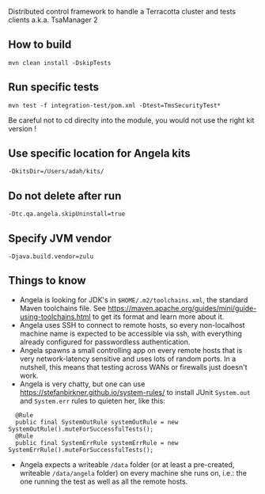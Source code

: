 Distributed control framework to handle a Terracotta cluster and tests clients
a.k.a. TsaManager 2

## How to build

    mvn clean install -DskipTests

## Run specific tests

    mvn test -f integration-test/pom.xml -Dtest=TmsSecurityTest*

Be careful not to cd direclty into the module, you would not use the right kit version !

## Use specific location for Angela kits

    -DkitsDir=/Users/adah/kits/

## Do not delete after run

    -Dtc.qa.angela.skipUninstall=true

## Specify JVM vendor

    -Djava.build.vendor=zulu

## Things to know

 * Angela is looking for JDK's in `$HOME/.m2/toolchains.xml`, the standard Maven toolchains file.
 See https://maven.apache.org/guides/mini/guide-using-toolchains.html to get its format and learn more about it.
 * Angela uses SSH to connect to remote hosts, so every non-localhost machine name is expected to be accessible via ssh,
 with everything already configured for passwordless authentication.
 * Angela spawns a small controlling app on every remote hosts that is very network-latency sensitive and uses lots of
 random ports. In a nutshell, this means that testing across WANs or firewalls just doesn't work. 
 * Angela is very chatty, but one can use https://stefanbirkner.github.io/system-rules/ to install JUnit `System.out`
 and `System.err` rules to quieten her, like this:
```
  @Rule
  public final SystemOutRule systemOutRule = new SystemOutRule().muteForSuccessfulTests();
  @Rule
  public final SystemErrRule systemErrRule = new SystemErrRule().muteForSuccessfulTests();
``` 
 * Angela expects a writeable `/data` folder (or at least a pre-created, writeable `/data/angela` folder) on every
 machine she runs on, i.e.: the one running the test as well as all the remote hosts.
